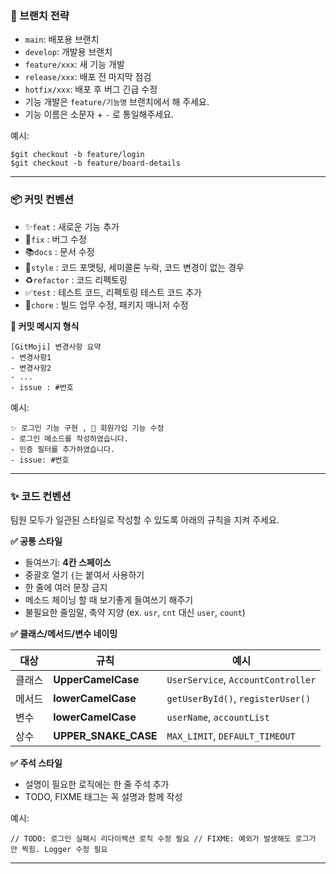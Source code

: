 ### **🌳 브랜치 전략**

- `main`: 배포용 브랜치
- `develop`: 개발용 브랜치
- `feature/xxx`: 새 기능 개발
- `release/xxx`: 배포 전 마지막 점검
- `hotfix/xxx`: 배포 후 버그 긴급 수정
- 기능 개발은 `feature/기능명` 브랜치에서 해 주세요.
- 기능 이름은 소문자 + `-` 로 통일해주세요.

예시:

```
$git checkout -b feature/login
$git checkout -b feature/board-details
```

---

### **📦 커밋 컨벤션**
- ✨`feat` : 새로운 기능 추가
- 🐛`fix` : 버그 수정
- 📚`docs` : 문서 수정
- 💄`style` : 코드 포맷팅, 세미콜론 누락, 코드 변경이 없는 경우
- ♻️`refactor` : 코드 리펙토링
- ✅`test` : 테스트 코드, 리펙토링 테스트 코드 추가
- 💚`chore` : 빌드 업무 수정, 패키지 매니저 수정

**🧾 커밋 메시지 형식**
```
[GitMoji] 변경사항 요약
- 변경사항1
- 변경사항2
- ...
- issue : #번호
```

예시:

```
✨ 로그인 기능 구현 , 🐛 회원가입 기능 수정
- 로그인 메소드를 작성하였습니다.
- 인증 필터를 추가하였습니다.
- issue: #번호
```

---

### **✨ 코드 컨벤션**

팀원 모두가 일관된 스타일로 작성할 수 있도록 아래의 규칙을 지켜 주세요.

**✅ 공통 스타일**

- 들여쓰기: **4칸 스페이스**
- 중괄호 열기 `{`는 붙여서 사용하기
- 한 줄에 여러 문장 금지
- 메소드 체이닝 할 때 보기좋게 들여쓰기 해주기
- 불필요한 줄임말, 축약 지양 (ex. `usr`, `cnt` 대신 `user`, `count`)

**✅ 클래스/메서드/변수 네이밍**

| **대상** | **규칙** | **예시** |
| --- | --- | --- |
| 클래스 | **UpperCamelCase** | `UserService`, `AccountController` |
| 메서드 | **lowerCamelCase** | `getUserById()`, `registerUser()` |
| 변수 | **lowerCamelCase** | `userName`, `accountList` |
| 상수 | **UPPER_SNAKE_CASE** | `MAX_LIMIT`, `DEFAULT_TIMEOUT` |

**✅ 주석 스타일**

- 설명이 필요한 로직에는 한 줄 주석 추가
- TODO, FIXME 태그는 꼭 설명과 함께 작성

예시:

`// TODO: 로그인 실패시 리다이렉션 로직 수정 필요
// FIXME: 예외가 발생해도 로그가 안 찍힘. Logger 수정 필요`

---

